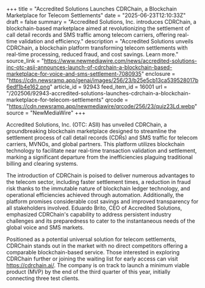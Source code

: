 +++
title = "Accredited Solutions Launches CDRChain, a Blockchain Marketplace for Telecom Settlements"
date = "2025-06-23T12:10:33Z"
draft = false
summary = "Accredited Solutions, Inc. introduces CDRChain, a blockchain-based marketplace aimed at revolutionizing the settlement of call detail records and SMS traffic among telecom carriers, offering real-time validation and efficiency."
description = "Accredited Solutions unveils CDRChain, a blockchain platform transforming telecom settlements with real-time processing, reduced fraud, and cost savings. Learn more."
source_link = "https://www.newmediawire.com/news/accredited-solutions-inc-otc-asii-announces-launch-of-cdrchain-a-blockchain-based-marketplace-for-voice-and-sms-settlement-7080935"
enclosure = "https://cdn.newsramp.app/genai/images/256/23/b25e5cb13ca539528017b6edf1b4e162.png"
article_id = 92943
feed_item_id = 16001
url = "/202506/92943-accredited-solutions-launches-cdrchain-a-blockchain-marketplace-for-telecom-settlements"
qrcode = "https://cdn.newsramp.app/newmediawire/qrcode/256/23/quiz23Ld.webp"
source = "NewMediaWire"
+++

<p>Accredited Solutions, Inc. (OTC: ASII) has unveiled CDRChain, a groundbreaking blockchain marketplace designed to streamline the settlement process of call detail records (CDRs) and SMS traffic for telecom carriers, MVNOs, and global partners. This platform utilizes blockchain technology to facilitate near real-time transaction validation and settlement, marking a significant departure from the inefficiencies plaguing traditional billing and clearing systems.</p><p>The introduction of CDRChain is poised to deliver numerous advantages to the telecom sector, including faster settlement times, a reduction in fraud risk thanks to the immutable nature of blockchain ledger technology, and operational efficiencies achieved through automation. Additionally, the platform promises considerable cost savings and improved transparency for all stakeholders involved. Eduardo Brito, CEO of Accredited Solutions, emphasized CDRChain's capability to address persistent industry challenges and its preparedness to cater to the instantaneous needs of the global voice and SMS markets.</p><p>Positioned as a potential universal solution for telecom settlements, CDRChain stands out in the market with no direct competitors offering a comparable blockchain-based service. Those interested in exploring CDRChain further or joining the waiting list for early access can visit <a href='https://cdrchain.ai/' rel='nofollow' target='_blank'>https://cdrchain.ai/</a>. The company is on track to launch a minimum viable product (MVP) by the end of the third quarter of this year, initially connecting three test clients.</p>